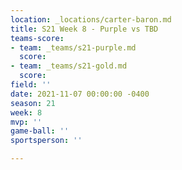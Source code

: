 ```yaml
---
location: _locations/carter-baron.md
title: S21 Week 8 - Purple vs TBD
teams-score:
- team: _teams/s21-purple.md
  score: 
- team: _teams/s21-gold.md
  score: 
field: ''
date: 2021-11-07 00:00:00 -0400
season: 21
week: 8
mvp: ''
game-ball: ''
sportsperson: ''

---
```

